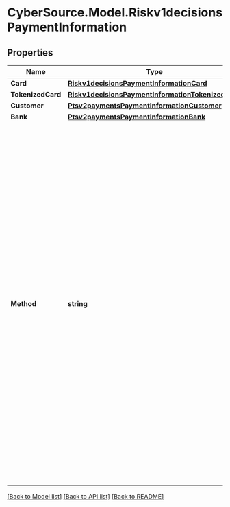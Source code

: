 # CyberSource.Model.Riskv1decisionsPaymentInformation
## Properties

Name | Type | Description | Notes
------------ | ------------- | ------------- | -------------
**Card** | [**Riskv1decisionsPaymentInformationCard**](Riskv1decisionsPaymentInformationCard.md) |  | [optional] 
**TokenizedCard** | [**Riskv1decisionsPaymentInformationTokenizedCard**](Riskv1decisionsPaymentInformationTokenizedCard.md) |  | [optional] 
**Customer** | [**Ptsv2paymentsPaymentInformationCustomer**](Ptsv2paymentsPaymentInformationCustomer.md) |  | [optional] 
**Bank** | [**Ptsv2paymentsPaymentInformationBank**](Ptsv2paymentsPaymentInformationBank.md) |  | [optional] 
**Method** | **string** | Method of payment used for the order. This field can contain one of the following values:   - &#x60;consumer&#x60; (default): Customer credit card   - &#x60;corporate&#x60;: Corporate credit card   - &#x60;debit&#x60;: Debit card, such as a Maestro (UK Domestic) card   - &#x60;cod&#x60;: Collect on delivery   - &#x60;check&#x60;: Electronic check   - &#x60;p2p&#x60;: Person-to-person payment   - &#x60;private1&#x60;: Private label credit card   - &#x60;other&#x60;: Other payment method  | [optional] 

[[Back to Model list]](../README.md#documentation-for-models) [[Back to API list]](../README.md#documentation-for-api-endpoints) [[Back to README]](../README.md)

